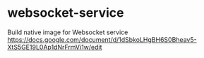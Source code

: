 # websocket-service
Build native image for Websocket service
https://docs.google.com/document/d/1dSbkoLHgBH6S0Bheav5-XtS5GE19L0Ap1dNrFrmVi1w/edit

